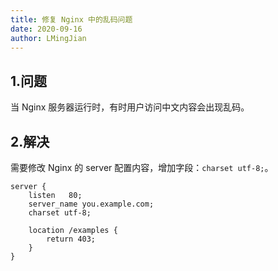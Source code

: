 ```yaml
---
title: 修复 Nginx 中的乱码问题
date: 2020-09-16
author: LMingJian
---
```


## 1.问题

当 Nginx 服务器运行时，有时用户访问中文内容会出现乱码。

## 2.解决

需要修改 Nginx 的 server 配置内容，增加字段：`charset utf-8;`。

```
server {
    listen   80;
    server_name you.example.com;
    charset utf-8;
    
    location /examples {
        return 403;
    }
}
```